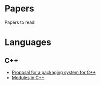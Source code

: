 # Papers
Papers to read


# Languages
## C++
* [Proposal for a packaging system for C++](http://open-std.org/JTC1/SC22/WG21/docs/papers/2016/p0235r0.pdf)
* [Modules in C++](http://www.open-std.org/jtc1/sc22/wg21/docs/papers/2006/n2073.pdf)

